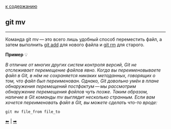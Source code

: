 [к содержанию](/readme.md)

## git mv
---
Команда git mv — это всего лишь удобный способ переместить файл, а затем выполнить [git add](/pages/add.md) для нового файла и [git rm](/pages/rm.md) для старого.

**Пример**	&#128161;

*В отличие от многих других систем контроля версий, Git не отслеживает перемещение файлов явно. Когда вы переименовываете файл в Git, в нём не сохраняется никаких метаданных, говорящих о том, что файл был переименован. Однако, Git довольно умён в плане обнаружения перемещений постфактум — мы рассмотрим обнаружение перемещения файлов чуть позже. Таким образом, наличие в Git команды mv выглядит несколько странным. Если вам хочется переименовать файл в Git, вы можете сделать что-то вроде:*

```
git mv file_from file_to
```

[&#11013;](/pages/difftool.md) |  [&#10145;](/pages/reset.md)
